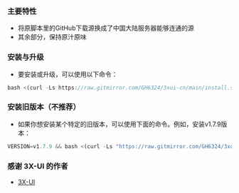 ### 主要特性


- 将原脚本里的GitHub下载源换成了中国大陆服务器能够连通的源
- 其余部分，保持原汁原味

### 安装与升级

- 要安装或升级，可以使用以下命令：
```js
bash <(curl -Ls https://raw.gitmirror.com/GH6324/3xui-cn/main/install.sh)
```

### 安装旧版本（不推荐）

- 如果你想安装某个特定的旧版本，可以使用下面的命令。例如，安装v1.7.9版本：

```js
VERSION=v1.7.9 && bash <(curl -Ls "https://raw.gitmirror.com/GH6324/3xui-cn/$VERSION/install.sh") $VERSION
```


### 感谢 3X-UI 的作者

- [3X-UI](https://github.com/MHSanaei/3x-ui)
